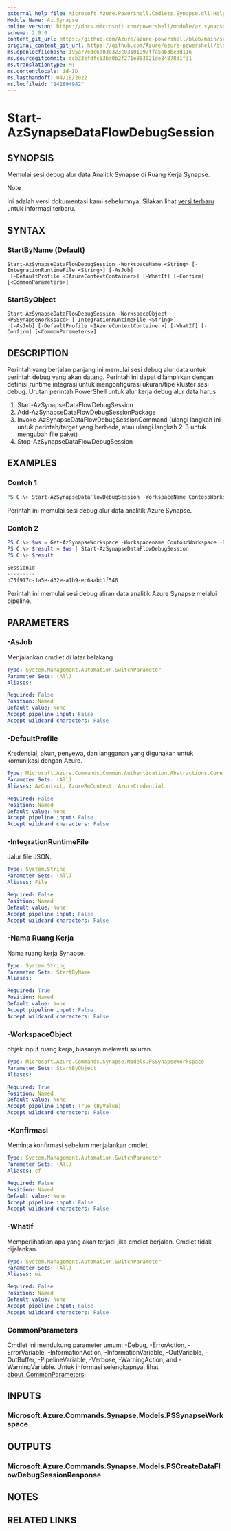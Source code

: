 ```yaml
---
external help file: Microsoft.Azure.PowerShell.Cmdlets.Synapse.dll-Help.xml
Module Name: Az.Synapse
online version: https://docs.microsoft.com/powershell/module/az.synapse/start-azsynapsedataflowdebugsession
schema: 2.0.0
content_git_url: https://github.com/Azure/azure-powershell/blob/main/src/Synapse/Synapse/help/Start-AzSynapseDataFlowDebugSession.md
original_content_git_url: https://github.com/Azure/azure-powershell/blob/main/src/Synapse/Synapse/help/Start-AzSynapseDataFlowDebugSession.md
ms.openlocfilehash: 195a77edc6a03e323c03101997ffa5ab3be3d116
ms.sourcegitcommit: dcb33efdfc53ba0b2f271e883021de84878d1f31
ms.translationtype: MT
ms.contentlocale: id-ID
ms.lasthandoff: 04/18/2022
ms.locfileid: "142894942"
---
```

# Start-AzSynapseDataFlowDebugSession

## SYNOPSIS
Memulai sesi debug alur data Analitik Synapse di Ruang Kerja Synapse.

> [!NOTE]
>Ini adalah versi dokumentasi kami sebelumnya. Silakan lihat [versi terbaru](/powershell/module/az.synapse/start-azsynapsedataflowdebugsession) untuk informasi terbaru.

## SYNTAX

### StartByName (Default)
```
Start-AzSynapseDataFlowDebugSession -WorkspaceName <String> [-IntegrationRuntimeFile <String>] [-AsJob]
 [-DefaultProfile <IAzureContextContainer>] [-WhatIf] [-Confirm] [<CommonParameters>]
```

### StartByObject
```
Start-AzSynapseDataFlowDebugSession -WorkspaceObject <PSSynapseWorkspace> [-IntegrationRuntimeFile <String>]
 [-AsJob] [-DefaultProfile <IAzureContextContainer>] [-WhatIf] [-Confirm] [<CommonParameters>]
```

## DESCRIPTION
Perintah yang berjalan panjang ini memulai sesi debug alur data untuk perintah debug yang akan datang. Perintah ini dapat dilampirkan dengan definisi runtime integrasi untuk mengonfigurasi ukuran/tipe kluster sesi debug.
Urutan perintah PowerShell untuk alur kerja debug alur data harus:  
1. Start-AzSynapseDataFlowDebugSession  
2. Add-AzSynapseDataFlowDebugSessionPackage  
3. Invoke-AzSynapseDataFlowDebugSessionCommand (ulangi langkah ini untuk perintah/target yang berbeda, atau ulangi langkah 2-3 untuk mengubah file paket)  
4. Stop-AzSynapseDataFlowDebugSession  

## EXAMPLES

### Contoh 1
```powershell
PS C:\> Start-AzSynapseDataFlowDebugSession -WorkspaceName ContosoWorkspace
```

Perintah ini memulai sesi debug alur data analitik Azure Synapse.

### Contoh 2
```powershell
PS C:\> $ws = Get-AzSynapseWorkspace -Workspacename ContosoWorkspace -ResourceGroupName GroupName  
PS C:\> $result = $ws | Start-AzSynapseDataFlowDebugSession  
PS C:\> $result

SessionId
---------
b75f917c-1a5e-432e-a1b9-ec6aabb1f546
```

Perintah ini memulai sesi debug aliran data analitik Azure Synapse melalui pipeline.

## PARAMETERS

### -AsJob
Menjalankan cmdlet di latar belakang

```yaml
Type: System.Management.Automation.SwitchParameter
Parameter Sets: (All)
Aliases:

Required: False
Position: Named
Default value: None
Accept pipeline input: False
Accept wildcard characters: False
```

### -DefaultProfile
Kredensial, akun, penyewa, dan langganan yang digunakan untuk komunikasi dengan Azure.

```yaml
Type: Microsoft.Azure.Commands.Common.Authentication.Abstractions.Core.IAzureContextContainer
Parameter Sets: (All)
Aliases: AzContext, AzureRmContext, AzureCredential

Required: False
Position: Named
Default value: None
Accept pipeline input: False
Accept wildcard characters: False
```

### -IntegrationRuntimeFile
Jalur file JSON.

```yaml
Type: System.String
Parameter Sets: (All)
Aliases: File

Required: False
Position: Named
Default value: None
Accept pipeline input: False
Accept wildcard characters: False
```

### -Nama Ruang Kerja
Nama ruang kerja Synapse.

```yaml
Type: System.String
Parameter Sets: StartByName
Aliases:

Required: True
Position: Named
Default value: None
Accept pipeline input: False
Accept wildcard characters: False
```

### -WorkspaceObject
objek input ruang kerja, biasanya melewati saluran.

```yaml
Type: Microsoft.Azure.Commands.Synapse.Models.PSSynapseWorkspace
Parameter Sets: StartByObject
Aliases:

Required: True
Position: Named
Default value: None
Accept pipeline input: True (ByValue)
Accept wildcard characters: False
```

### -Konfirmasi
Meminta konfirmasi sebelum menjalankan cmdlet.

```yaml
Type: System.Management.Automation.SwitchParameter
Parameter Sets: (All)
Aliases: cf

Required: False
Position: Named
Default value: None
Accept pipeline input: False
Accept wildcard characters: False
```

### -WhatIf
Memperlihatkan apa yang akan terjadi jika cmdlet berjalan.
Cmdlet tidak dijalankan.

```yaml
Type: System.Management.Automation.SwitchParameter
Parameter Sets: (All)
Aliases: wi

Required: False
Position: Named
Default value: None
Accept pipeline input: False
Accept wildcard characters: False
```

### CommonParameters
Cmdlet ini mendukung parameter umum: -Debug, -ErrorAction, -ErrorVariable, -InformationAction, -InformationVariable, -OutVariable, -OutBuffer, -PipelineVariable, -Verbose, -WarningAction, and -WarningVariable. Untuk informasi selengkapnya, lihat [about_CommonParameters](http://go.microsoft.com/fwlink/?LinkID=113216).

## INPUTS

### Microsoft.Azure.Commands.Synapse.Models.PSSynapseWorkspace

## OUTPUTS

### Microsoft.Azure.Commands.Synapse.Models.PSCreateDataFlowDebugSessionResponse

## NOTES

## RELATED LINKS
